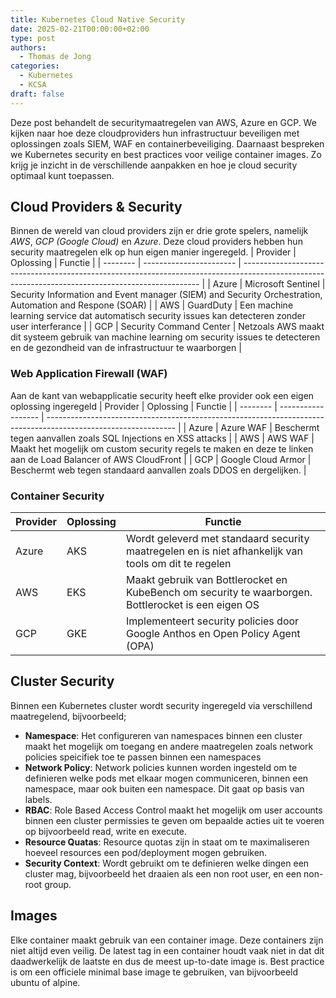 ```yaml
---
title: Kubernetes Cloud Native Security
date: 2025-02-21T00:00:00+02:00
type: post
authors:
  - Thomas de Jong
categories: 
  - Kubernetes
  - KCSA 
draft: false
---
```

Deze post behandelt de securitymaatregelen van AWS, Azure en GCP. We kijken naar hoe deze cloudproviders hun infrastructuur beveiligen met oplossingen zoals SIEM, WAF en containerbeveiliging. Daarnaast bespreken we Kubernetes security en best practices voor veilige container images. Zo krijg je inzicht in de verschillende aanpakken en hoe je cloud security optimaal kunt toepassen.
<!--more-->
## Cloud Providers & Security
Binnen de wereld van cloud providers zijn er drie grote spelers, namelijk *AWS*, *GCP (Google Cloud)* en *Azure*. Deze cloud providers hebben hun security maatregelen elk op hun eigen manier ingeregeld.
| Provider | Oplossing               | Functie                                                                                                                                           | 
| -------- | ----------------------- | ------------------------------------------------------------------------------------------------------------------------------------------------- |
| Azure    | Microsoft Sentinel      | Security Information and Event manager (SIEM) and Security Orchestration, Automation and Respone (SOAR)                                           | 
| AWS      | GuardDuty               | Een machine learning service dat automatisch security issues kan detecteren zonder user interferance                                              |
| GCP      | Security Command Center | Netzoals AWS maakt dit systeem gebruik van machine learning om security issues te detecteren en de gezondheid van de infrastructuur te waarborgen |

### Web Application Firewall (WAF)
Aan de kant van webapplicatie security heeft elke provider ook een eigen oplossing ingeregeld
| Provider | Oplossing          | Functie                                                                                                        |
| -------- | ------------------ | -------------------------------------------------------------------------------------------------------------- |
| Azure    | Azure WAF          | Beschermt tegen aanvallen zoals SQL Injections en XSS attacks                                                  | 
| AWS      | AWS WAF            | Maakt het mogelijk om custom security regels te maken en deze te linken aan de Load Balancer of AWS CloudFront |
| GCP      | Google Cloud Armor | Beschermt web tegen standaard aanvallen zoals DDOS en dergelijken.                                             |

### Container Security
| Provider | Oplossing | Functie                                                                                              |
| -------- | ----------| ---------------------------------------------------------------------------------------------------- |
| Azure    | AKS       | Wordt geleverd met standaard security maatregelen en is niet afhankelijk van tools om dit te regelen |
| AWS      | EKS       | Maakt gebruik van Bottlerocket en KubeBench om security te waarborgen. Bottlerocket is een eigen OS  | 
| GCP      | GKE       | Implementeert security policies door Google Anthos en Open Policy Agent (OPA)                        |

## Cluster Security 
Binnen een Kubernetes cluster wordt security ingeregeld via verschillend maatregelend, bijvoorbeeld; 
- **Namespace**: Het configureren van namespaces binnen een cluster maakt het mogelijk om toegang en andere maatregelen zoals network policies speicifiek toe te passen binnen een namespaces
- **Network Policy**: Network policies kunnen worden ingesteld om te definieren welke pods met elkaar mogen communiceren, binnen een namespace, maar  ook buiten een namespace. Dit gaat op basis van labels. 
- **RBAC**: Role Based Access Control maakt het mogelijk om user accounts binnen een cluster permissies te geven om bepaalde acties uit te voeren op bijvoorbeeld read, write en execute. 
- **Resource Quatas**: Resource quotas zijn in staat om te maximaliseren hoeveel resources een pod/deployment mogen gebruiken.  
- **Security Context**: Wordt gebruikt om te definieren welke dingen een cluster mag, bijvoorbeeld het draaien als een non root user, en een non-root group.

## Images
Elke container maakt gebruik van een container image. Deze containers zijn niet altijd even veilig.
De latest tag in een container houdt vaak niet in dat dit daadwerkelijk de laatste en dus de meest up-to-date image is.
Best practice is om een officiele minimal base image te gebruiken, van bijvoorbeeld ubuntu of alpine. 
